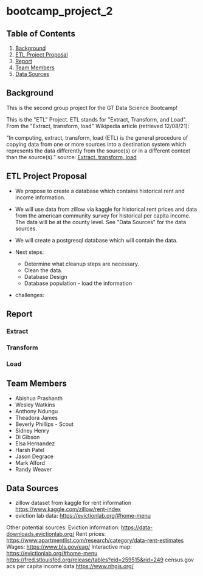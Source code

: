 # bootcamp_project_2

## Table of Contents
1. [Background](#background)
2. [ETL Project Proposal](#etlprojectproposal)
3. [Report](#report)
4. [Team Members](#teammembers)
5. [Data Sources](#datasources)

## Background
This is the second group project for the GT Data Science Bootcamp!

This is the "ETL" Project. ETL stands for "Extract, Transform, and Load". From the "Extract, transform, load" Wikipedia article (retrieved 12/08/21):

"In computing, extract, transform, load (ETL) is the general procedure of copying data from one or more sources into a destination system which represents the data differently from the source(s) or in a different context than the source(s)."
source: [Extract, transform, load](https://en.wikipedia.org/wiki/Extract,_transform,_load)

## ETL Project Proposal
* We propose to create a database which contains historical rent and income information. 

* We will use data from zillow via kaggle for historical rent prices and data from the american community survey for historical per capita income. The data will be at the county level. See "Data Sources" for the data sources. 

 * We will create a postgresql database which will contain the data. 

* Next steps:
  * Determine what cleanup steps are necessary. 
  * Clean the data. 
  * Database Design
  * Database population - load the information

* challenges:

## Report

### Extract

### Transform

### Load

## Team Members
* Abishua Prashanth
* Wesley Watkins
* Anthony Ndungu
* Theadora James
* Beverly Phillips - Scout
* Sidney Henry
* Di Gibson
* Elsa Hernandez
* Harsh Patel
* Jason Degrace
* Mark Alford
* Randy Weaver

## Data Sources
* zillow dataset from kaggle for rent information
https://www.kaggle.com/zillow/rent-index
* eviction lab data:
https://evictionlab.org/#home-menu


Other potential sources:
Eviction information: https://data-downloads.evictionlab.org/
Rent prices: https://www.apartmentlist.com/research/category/data-rent-estimates
Wages: https://www.bls.gov/eag/
Interactive map: https://evictionlab.org/#home-menu
https://fred.stlouisfed.org/release/tables?eid=259515&rid=249
census.gov
acs per capita income data
https://www.nhgis.org/
